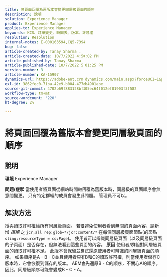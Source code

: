 ```yaml
---
title: 將頁面回覆為舊版本會變更同層級頁面的順序
description: 說明
solution: Experience Manager
product: Experience Manager
applies-to: Experience Manager
keywords: KCS、訂單變更、時間表、版本、許可權
resolution: Resolution
internal-notes: E-000163594,CQ5-7394
bug: false
article-created-by: Tanay Sharma .
article-created-date: 10/7/2022 4:50:02 PM
article-published-by: Tanay Sharma .
article-published-date: 10/7/2022 5:01:25 PM
version-number: 3
article-number: KA-15907
dynamics-url: https://adobe-ent.crm.dynamics.com/main.aspx?forceUCI=1&pagetype=entityrecord&etn=knowledgearticle&id=65f57811-6046-ed11-bba2-0022480868ff
exl-id: 3862fec0-71ba-42e9-b004-477eb4901abe
source-git-commit: 4702b69f883128bf305ec64f012ef01903f3f582
workflow-type: tm+mt
source-wordcount: '220'
ht-degree: 2%

---
```


# 將頁面回覆為舊版本會變更同層級頁面的順序

## 說明

<b>環境</b>
Experience Manager


<b>問題/症狀</b>
當使用者將頁面從網站時間軸回覆為舊版本時，同層級的頁面順序會無意間變更。 只有特定群組的成員會發生此問題。 管理員不可以。


## 解決方法


授與讀取許可權給所有同層級頁面。 若要避免使用者看到無關的頁面內容，請新增 *拒絕* 之 `jcr;all rep:glob=*/jcr:content/*` 在每個同層級頁面節點(的節點 `sling:resourceType = cq:Page`)。 使用者可以辨識同層級頁面（以及同層級頁面的子頁面）是否存在，但無法看到這些頁面的內容。
<b>原因</b>
使用者/群組對同層級頁面的讀取許可權不足。 此版本會保留並嘗試還原使用者可辨識的同層級頁面的順序。 如果順序是A - B - C並且使用者只有B和C的讀取許可權，則當使用者儲存C版本時，它會恢復到儲存的版本。 AEM會先還原B - C的順序，不關心A的順序。因此，同層級順序可能會變成B - C - A。
